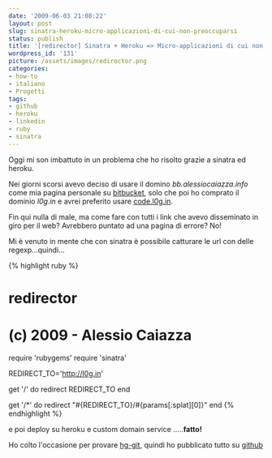 ```yaml
---
date: '2009-06-03 21:08:22'
layout: post
slug: sinatra-heroku-micro-applicazioni-di-cui-non-preoccuparsi
status: publish
title: '[redirector] Sinatra + Heroku => Micro-applicazioni di cui non preoccuparsi'
wordpress_id: '131'
picture: /assets/images/redirector.png
categories:
- how-to
- italiano
- Progetti
tags:
- github
- heroku
- linkedin
- ruby
- sinatra
---
```


Oggi mi son imbattuto in un problema che ho risolto grazie a sinatra ed heroku.

Nei giorni scorsi avevo deciso di usare il domino _bb.alessiocaiazza.info_ come mia pagina personale su [bitbucket](http://bitbucket.org), solo che poi ho comprato il dominio _l0g.in_ e avrei preferito usare [code.l0g.in](http://code.l0g.in).

Fin qui nulla di male, ma come fare con tutti i link che avevo disseminato in giro per il web? Avrebbero puntato ad una pagina di errore? No!

Mi è venuto in mente che con sinatra è possibile catturare le url con delle regexp...quindi...

{% highlight ruby %}    
#
# redirector
#
# (c) 2009 - Alessio Caiazza 
    
require 'rubygems'
require 'sinatra'
    
REDIRECT_TO='http://l0g.in'
    
get '/' do
    redirect REDIRECT_TO
end
    
get '/*' do
    redirect "#{REDIRECT_TO}/#{params[:splat][0]}"
end
{% endhighlight %}

e poi deploy su heroku e custom domain service .....**fatto!**

Ho colto l'occasione per provare [hg-git](http://hg-git.github.com/), quindi ho pubblicato tutto su [github](http://github.com/nolith/redirector/)
